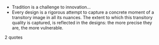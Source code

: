  - Tradition is a challenge to innovation...
 - Every design is a rigorous attempt to capture a concrete moment of a transitory image in all its nuances. The extent to which this transitory quality is captured, is reflected in the designs: the more precise they are, the more vulnerable.

2 quotes